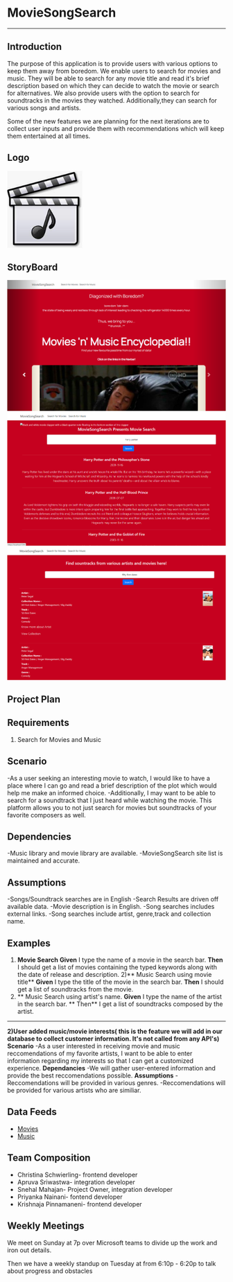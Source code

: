 # MovieSongSearch

---

## **Introduction**
The purpose of this application is to provide users with various options to keep them away from boredom. We enable users to search for movies and music.
They will be able to search for any movie title and read it's brief description based on which they can decide to watch the movie or search for alternatives. We also provide users with the option to search for soundtracks in the movies they watched. Additionally,they can search for various songs and artists. 

Some of the new features we are planning for the next iterations are to collect user inputs and provide them with recommendations which will keep them entertained at all times.

## **Logo**
![Company Logo](https://github.com/mahajasl/MovieSongSearch/blob/main/CompanyLogo.PNG)

## **StoryBoard**
![Home Page](https://github.com/mahajasl/MovieSongSearch/blob/main/MovieSongSearch/MovieSongSearch/wwwroot/mss3.png)
![Movie Search](https://github.com/mahajasl/MovieSongSearch/blob/main/MovieSongSearch/MovieSongSearch/wwwroot/mss2.png)
![Song Search](https://github.com/mahajasl/MovieSongSearch/blob/main/MovieSongSearch/MovieSongSearch/wwwroot/mss1.png)

## **Project Plan**

## **Requirements**
1) Search for Movies and Music
## **Scenario**
-As a user seeking an interesting movie to watch, I would like to have a place where I can go and read a brief description of the plot which would help me make an informed choice.
-Additionally, I may want to be able to search for a soundtrack that I just heard while watching the movie. This platform allows you to not just search for movies but soundtracks of your favorite composers as well.
## **Dependencies**
-Music library and movie library are available.
-MovieSongSearch site list is maintained and accurate.
## **Assumptions**
-Songs/Soundtrack searches are in English
-Search Results are driven off available data.
-Movie description is in English.
-Song searches includes external links.
-Song searches include artist, genre,track and collection name.

## **Examples**

1) **Movie Search**
**Given** 
I type the name of a movie in the search bar.
**Then** 
I should get a list of movies containing the typed keywords along with the date of release and description.
2)** Music Search using movie title**
**Given** 
I type the title of the movie in the search bar.
**Then** 
I should get a list of soundtracks from the movie.
3) ** Music Search using artist's name.
**Given** 
I type the name of the artist in the search bar.
** Then** 
I get a list of soundtracks composed by the artist.
---
**2)User added music/movie interests( this is the feature we will add in our database to collect customer information. It's not called from any API's)**
**Scenario**
-As a user interested in receiving movie and music reccomendations of my favorite artists, I want to be able to enter information regarding my interests so that I can get a customized experience.
**Dependancies**
-We will gather user-entered information and provide the best reccomendations possible.
**Assumptions**
-Reccomendations will be provided in various genres.
-Reccomendations will be provided for various artists who are similiar.


## **Data Feeds**
- [Movies](https://api.themoviedb.org/3/search/movie?api_key=ca0f17e030221db0ccc79d1241d7d943&language=en-US)
- [Music](https://itunes.apple.com/search)


## **Team Composition**
- Christina Schwierling- frontend developer
- Apruva Sriwastwa- integration developer
- Snehal Mahajan- Project Owner, integration developer
- Priyanka Nainani- fontend developer
- Krishnaja Pinnamaneni- frontend developer

## **Weekly Meetings**
We meet on Sunday at 7p over Microsoft teams to divide up the work and iron out details.

Then we have a weekly standup on Tuesday at from 6:10p - 6:20p to talk about progress and obstacles
